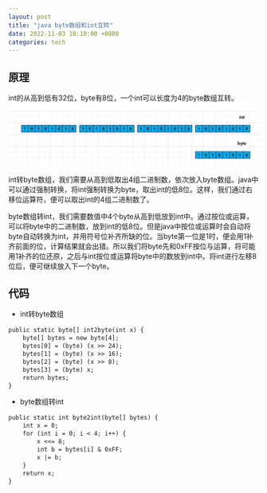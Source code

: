 ```yaml
---
layout: post
title: "java byte数组和int互转"
date: 2022-11-03 10:10:00 +0800
categories: tech
---
```

## 原理

int的从高到低有32位，byte有8位，一个int可以长度为4的byte数组互转。
![](https://raw.githubusercontent.com/xiejinjie/xiejinjie.github.io/gh-pages/assets/img/20221103223054.png)


int转byte数组，我们需要从高到低取出4组二进制数，依次放入byte数组。java中可以通过强制转换，将int强制转换为byte，取出int的低8位。这样，我们通过右移位运算符，便可以取出int的4组二进制数了。

byte数组转int，我们需要数值中4个byte从高到低放到int中。通过按位或运算，可以将byte中的二进制数，放到int的低8位。但是java中按位或运算时会自动将byte自动转换为int，并用符号位补齐所缺的位。当byte第一位是1时，便会用1补齐前面的位，计算结果就会出错。所以我们将byte先和0xFF按位与运算，将可能用1补齐的位还原，之后与int按位或运算将byte中的数放到int中。将int进行左移8位后，便可继续放入下一个byte。

## 代码

- int转byte数组

```
public static byte[] int2byte(int x) {
    byte[] bytes = new byte[4];
    bytes[0] = (byte) (x >> 24);
    bytes[1] = (byte) (x >> 16);
    bytes[2] = (byte) (x >> 8);
    bytes[3] = (byte) x;
    return bytes;
}
```

- byte数组转int

```
public static int byte2int(byte[] bytes) {
    int x = 0;
    for (int i = 0; i < 4; i++) {
        x <<= 8;
        int b = bytes[i] & 0xFF;
        x |= b;
    }
    return x;
}
```
